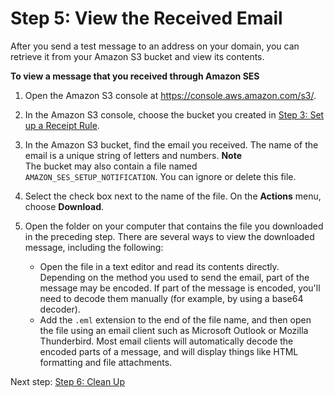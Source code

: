 # Step 5: View the Received Email<a name="receiving-email-getting-started-view"></a>

After you send a test message to an address on your domain, you can retrieve it from your Amazon S3 bucket and view its contents\.

**To view a message that you received through Amazon SES**

1. Open the Amazon S3 console at [https://console\.aws\.amazon\.com/s3/](https://console.aws.amazon.com/s3/)\.

1. In the Amazon S3 console, choose the bucket you created in [Step 3: Set up a Receipt Rule](receiving-email-getting-started-receipt-rule.md)\.

1. In the Amazon S3 bucket, find the email you received\. The name of the email is a unique string of letters and numbers\.
**Note**  
The bucket may also contain a file named `AMAZON_SES_SETUP_NOTIFICATION`\. You can ignore or delete this file\.

1. Select the check box next to the name of the file\. On the **Actions** menu, choose **Download**\.

1. Open the folder on your computer that contains the file you downloaded in the preceding step\. There are several ways to view the downloaded message, including the following:
   + Open the file in a text editor and read its contents directly\. Depending on the method you used to send the email, part of the message may be encoded\. If part of the message is encoded, you'll need to decode them manually \(for example, by using a base64 decoder\)\. 
   + Add the `.eml` extension to the end of the file name, and then open the file using an email client such as Microsoft Outlook or Mozilla Thunderbird\. Most email clients will automatically decode the encoded parts of a message, and will display things like HTML formatting and file attachments\.

Next step: [Step 6: Clean Up](receiving-email-getting-started-clean.md)